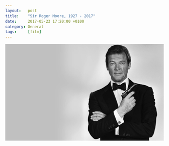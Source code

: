 ```yaml
---
layout:   post
title:    "Sir Roger Moore, 1927 - 2017"
date:     2017-05-23 17:20:00 +0100
category: General
tags:     [film]
---
```


<center>
	<img src="/images/2017/5/roger-moore.png" alt="Roger" class="image-single" />
</center>
